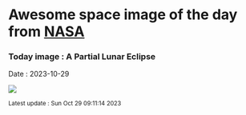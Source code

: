 
# Awesome space image of the day from [NASA](https://api.nasa.gov/)

### Today image : A Partial Lunar Eclipse
Date : 2023-10-29

![](https://apod.nasa.gov/apod/image/2310/PartialLunarItaly_Mezzio_1080.jpg)

<small>Latest update : Sun Oct 29 09:11:14 2023</small>
        
